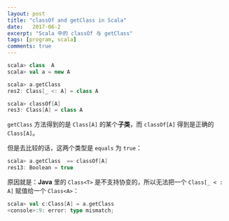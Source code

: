 ```yaml
---
layout: post
title: "classOf and getClass in Scala"
date:   2017-06-2
excerpt: "Scala 中的 classOf 与 getClass"
tags: [program, scala]
comments: true
---
```


```scala
scala> class  A
scala> val a = new A

scala> a.getClass
res2: Class[_ <: A] = class A

scala> classOf[A]
res3: Class[A] = class A
```

`getClass` 方法得到的是 `Class[A]` 的某个**子类**，而 `classOf[A]` 得到是正确的 `Class[A]`。

但是去比较的话，这两个类型是 `equals` 为 `true`：

```scala
scala> a.getClass  == classOf[A]
res13: Boolean = true
```

原因就是：**Java** 里的 `Class<T>` 是不支持协变的，所以无法把一个 `Class[_ < : A]` 赋值给一个 `Class<A>`：

```scala
scala> val c:Class[A] = a.getClass
<console>:9: error: type mismatch;
```

